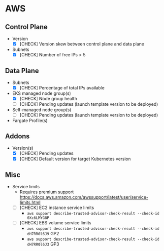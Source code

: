 # AWS

## Control Plane

- Version
  - [x] [CHECK] Version skew between control plane and data plane
- Subnets
  - [x] [CHECK] Number of free IPs > 5

## Data Plane

- Subnets
  - [x] [CHECK] Percentage of total IPs available
- EKS managed node group(s)
  - [x] [CHECK] Node group health
  - [ ] [CHECK] Pending updates (launch template version to be deployed)
- Self-managed node group(s)
  - [ ] [CHECK] Pending updates (launch template version to be deployed)
- Fargate Profile(s)

## Addons

- Version(s)
  - [x] [CHECK] Pending updates
  - [x] [CHECK] Default version for target Kubernetes version

## Misc

- Service limits
  - Requires premium support https://docs.aws.amazon.com/awssupport/latest/user/service-limits.html
  - [ ] [CHECK] EC2 instance service limits
    - `aws support describe-trusted-advisor-check-result --check-id 0Xc6LMYG8P`
  - [ ] [CHECK] EBS volume service limits
    - `aws support describe-trusted-advisor-check-result --check-id dH7RR0l6J9` GP2
    - `aws support describe-trusted-advisor-check-result --check-id dH7RR0l6J3` GP3
